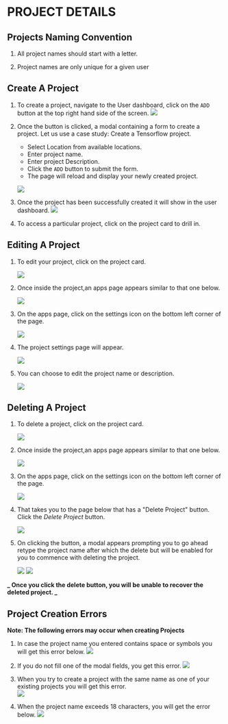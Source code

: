 # PROJECT DETAILS

## Projects Naming Convention

1. All project names should start with a letter.

2. Project names are only unique for a given user

## Create A Project

1. To create a project, navigate to the User dashboard, click on the `ADD` button at the top right hand side of the screen.
   ![](../img/projectsDashboard.png)

2. Once the button is clicked, a modal containing a form to create a project. Let us use a case study: Create a Tensorflow project.

   - Select Location from available locations.
   - Enter project name.
   - Enter project Description.
   - Click the `ADD` button to submit the form.
   - The page will reload and display your newly created project.

   ![](../img/create_project_form.png)

3. Once the project has been successfully created it will show in the user dashboard.
   ![](../img/user_projects.png)

4. To access a particular project, click on the project card to drill in.

## Editing A Project

1. To edit your project, click on the project card.

   ![](../img/singularProject.png)

2. Once inside the project,an apps page appears similar to that one below.

   ![](../img/apps_page.png)

3. On the apps page, click on the settings icon on the bottom left corner of the page.

   ![](../img/projectSettings.png)

4. The project settings page will appear.

   ![](../img/projectSettingsPage.png)

5. You can choose to edit the project name or description.

   ![](../img/projectUpdateModal.png)

## Deleting A Project

1. To delete a project, click on the project card.

   ![](../img/singularProject.png)

2. Once inside the project,an apps page appears similar to that one below.

   ![](../img/apps_page.png)

3. On the apps page, click on the settings icon on the bottom left corner of the page.

   ![](../img/projectSettings.png)

4. That takes you to the page below that has a "Delete Project" button. Click the _Delete Project_ button.

   ![](../img/projectSettingsPage.png)

5. On clicking the button, a modal appears prompting you to go ahead retype the project name after which the delete but will be enabled for you to commence with deleting the project.

   ![](../img/projectDelete.png)
   ![](../img/projectDeleteEnabled.png)

**_ Once you click the delete button, you will be unable to recover the deleted project. _**

## Project Creation Errors

**Note: The following errors may occur when creating Projects**

1. In case the project name you entered contains space or symbols you will get this error below.
   ![](../img/projectError1.png)

2. If you do not fill one of the modal fields, you get this error.
   ![](../img/projectError2.png)

3. When you try to create a project with the same name as one of your existing projects you will get this error.  
   ![](../img/projectError3.png)

4. When the project name exceeds 18 characters, you will get the error below.
   ![](../img/projectError4.png)
